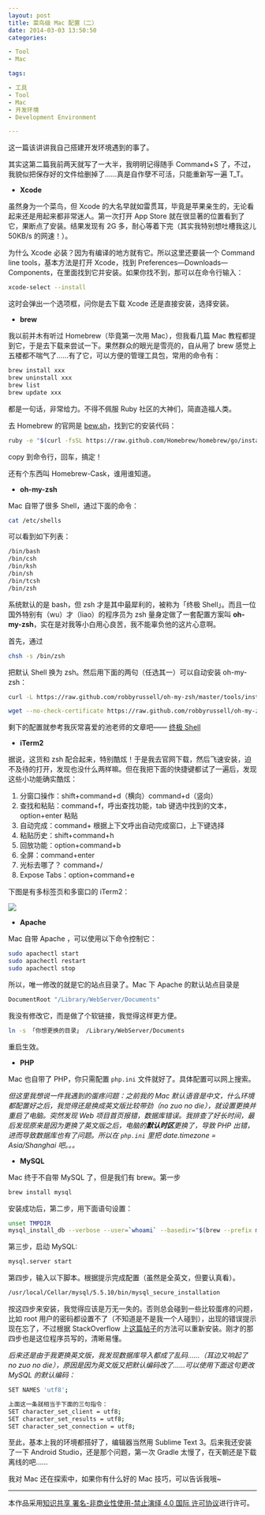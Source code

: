 ```yaml
---
layout: post
title: 菜鸟级 Mac 配置（二）
date: 2014-03-03 13:50:50
categories:

- Tool
- Mac

tags:

- 工具
- Tool
- Mac
- 开发环境
- Development Environment

---
```


这一篇该讲讲我自己搭建开发环境遇到的事了。

其实这第二篇我前两天就写了一大半，我明明记得随手 Command+S 了，不过，我貌似把保存好的文件给删掉了……真是自作孽不可活，只能重新写一遍 T_T。

- **Xcode**

虽然身为一个菜鸟，但 Xcode 的大名早就如雷贯耳，毕竟是苹果亲生的，无论看起来还是用起来都非常迷人。第一次打开 App Store 就在很显著的位置看到了它，果断点了安装。结果发现有 2G 多，耐心等着下完（其实我特别想吐槽我这儿 50KB/s 的网速！）。

为什么 Xcode 必装？因为有编译的地方就有它。所以这里还要装一个 Command line tools，基本方法是打开 Xcode，找到 Preferences—Downloads—Components，在里面找到它并安装。如果你找不到，那可以在命令行输入：

```sh
xcode-select --install
```

这时会弹出一个选项框，问你是去下载 Xcode 还是直接安装，选择安装。

- **brew**

我以前并木有听过 Homebrew（毕竟第一次用 Mac），但我看几篇 Mac 教程都提到它，于是去下载来尝试一下。果然群众的眼光是雪亮的，自从用了 brew 感觉上五楼都不喘气了……有了它，可以方便的管理工具包，常用的命令有：

```sh
brew install xxx
brew uninstall xxx
brew list
brew update xxx
```

都是一句话，非常给力。不得不佩服 Ruby 社区的大神们，简直造福人类。

<!-- more -->

去 Homebrew 的官网是 [bew.sh](http://brew.sh/)，找到它的安装代码：

```sh
ruby -e "$(curl -fsSL https://raw.github.com/Homebrew/homebrew/go/install)"
```

copy 到命令行，回车，搞定！

还有个东西叫 Homebrew-Cask，谁用谁知道。

- **oh-my-zsh**

Mac 自带了很多 Shell，通过下面的命令：

```sh
cat /etc/shells
```

可以看到如下列表：

```sh
/bin/bash
/bin/csh
/bin/ksh
/bin/sh
/bin/tcsh
/bin/zsh
```

系统默认的是 bash，但 zsh 才是其中最犀利的，被称为「终极 Shell」。而且一位国外特别有（wu）才（liao）的程序员为 zsh 量身定做了一套配置方案叫 **oh-my-zsh**，实在是对我等小白用心良苦，我不能辜负他的这片心意啊。

首先，通过

```sh
chsh -s /bin/zsh
```

把默认 Shell 换为 zsh。然后用下面的两句（任选其一）可以自动安装 oh-my-zsh：

```sh
curl -L https://raw.github.com/robbyrussell/oh-my-zsh/master/tools/install.sh | sh
```

```sh
wget --no-check-certificate https://raw.github.com/robbyrussell/oh-my-zsh/master/tools/install.sh -O - | sh
```

剩下的配置就参考我灰常喜爱的池老师的文章吧—— [终极 Shell](http://macshuo.com/?p=676)

- **iTerm2**

据说，这货和 zsh 配合起来，特别酷炫！于是我去官网下载，然后飞速安装，迫不及待的打开，发现也没什么两样嘛。但在我把下面的快捷键都试了一遍后，发现这些小功能确实酷炫：

1. 分窗口操作：shift+command+d（横向）command+d（竖向）
2. 查找和粘贴：command+f，呼出查找功能，tab 键选中找到的文本，option+enter 粘贴
3. 自动完成：command+ 根据上下文呼出自动完成窗口，上下键选择
4. 粘贴历史：shift+command+h
5. 回放功能：option+command+b
6. 全屏：command+enter
7. 光标去哪了？ command+/
8. Expose Tabs：option+command+e

下图是有多标签页和多窗口的 iTerm2：

![][1]

- **Apache**

Mac 自带 Apache ，可以使用以下命令控制它：

```sh
sudo apachectl start
sudo apachectl restart
sudo apachectl stop
```

所以，唯一修改的就是它的站点目录了。Mac 下 Apache 的默认站点目录是

```sh
DocumentRoot "/Library/WebServer/Documents"
```

我没有修改它，而是做了个软链接，我觉得这样更方便。

```sh
ln -s 「你想更换的目录」 /Library/WebServer/Documents
```

重启生效。

- **PHP**

Mac 也自带了 PHP，你只需配置 `php.ini` 文件就好了。具体配置可以网上搜索。

_但这里我想说一件我遇到的蛋疼问题：之前我的 Mac 默认语音是中文，什么环境都配置好之后，我觉得还是换成英文版比较带劲（no zuo no die），就设置更换并重启了电脑。突然发现 Web 项目首页报错，数据库错误。我排查了好长时间，最后发现原来是因为更换了英文版之后，电脑的**默认时区**更换了，导致 PHP 出错，进而导致数据库也有了问题。所以在 `php.ini` 里把 date.timezone = Asia/Shanghai 吧。。。_

- **MySQL**

Mac 终于不自带 MySQL 了，但是我们有 brew。第一步

```sh
brew install mysql
```

安装成功后，第二步，用下面语句设置：

```sh
unset TMPDIR
mysql_install_db --verbose --user=`whoami` --basedir="$(brew --prefix mysql)" --datadir=/usr/local/var/mysql --tmpdir=/tmp
```

第三步，启动 MySQL:

```sh
mysql.server start
```

第四步，输入以下脚本。根据提示完成配置（虽然是全英文，但要认真看）。

```sh
/usr/local/Cellar/mysql/5.5.10/bin/mysql_secure_installation
```

按这四步来安装，我觉得应该是万无一失的。否则总会碰到一些比较蛋疼的问题，比如 root 用户的密码都设置不了（不知道是不是我一个人碰到），出现的错误提示现在忘了，不过根据 StackOverflow 上[这篇帖子](http://stackoverflow.com/questions/4359131/brew-install-mysql-on-mac-os)的方法可以重新安装。刚才的那四步也是这位程序员写的，清晰易懂。

_后来还是由于我更换英文版，我发现数据库导入都成了乱码……（耳边又响起了 no zuo no die），原因是因为英文版又把默认编码改了……可以使用下面这句更改 MySQL 的默认编码：_

```sh
SET NAMES 'utf8';

上面这一条就相当于下面的三句指令：
SET character_set_client = utf8;
SET character_set_results = utf8;
SET character_set_connection = utf8;
```

至此，基本上我的环境都搭好了，编辑器当然用 Sublime Text 3。后来我还安装了一下 Android Studio，还是那个问题，第一次 Gradle 太慢了，在天朝还是下载离线的吧……

我对 Mac 还在探索中，如果你有什么好的 Mac 技巧，可以告诉我哦~

---

本作品采用[知识共享 署名-非商业性使用-禁止演绎 4.0 国际 许可协议](http://creativecommons.org/licenses/by-nc-nd/4.0/)进行许可。

[1]: https://geekpluxblog.oss-cn-hongkong.aliyuncs.com/mac-config4.png
